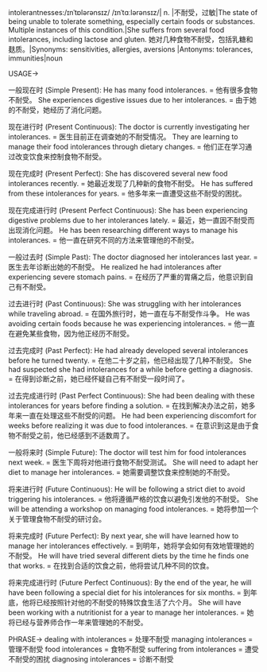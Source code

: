 intolerantnesses:/ɪnˈtɒlərənsɪz/ /ɪnˈtɑːlərənsɪz/| n. |不耐受，过敏|The state of being unable to tolerate something, especially certain foods or substances.  Multiple instances of this condition.|She suffers from several food intolerances, including lactose and gluten. 她对几种食物不耐受，包括乳糖和麸质。|Synonyms: sensitivities, allergies, aversions |Antonyms: tolerances, immunities|noun

USAGE->

一般现在时 (Simple Present):
He has many food intolerances. = 他有很多食物不耐受。
She experiences digestive issues due to her intolerances. = 由于她的不耐受，她经历了消化问题。

现在进行时 (Present Continuous):
The doctor is currently investigating her intolerances. = 医生目前正在调查她的不耐受情况。
They are learning to manage their food intolerances through dietary changes. = 他们正在学习通过改变饮食来控制食物不耐受。

现在完成时 (Present Perfect):
She has discovered several new food intolerances recently. = 她最近发现了几种新的食物不耐受。
He has suffered from these intolerances for years. = 他多年来一直遭受这些不耐受的困扰。

现在完成进行时 (Present Perfect Continuous):
She has been experiencing digestive problems due to her intolerances lately. = 最近，她一直因不耐受而出现消化问题。
He has been researching different ways to manage his intolerances. = 他一直在研究不同的方法来管理他的不耐受。

一般过去时 (Simple Past):
The doctor diagnosed her intolerances last year. = 医生去年诊断出她的不耐受。
He realized he had intolerances after experiencing severe stomach pains. = 在经历了严重的胃痛之后，他意识到自己有不耐受。

过去进行时 (Past Continuous):
She was struggling with her intolerances while traveling abroad. = 在国外旅行时，她一直在与不耐受作斗争。
He was avoiding certain foods because he was experiencing intolerances. = 他一直在避免某些食物，因为他正经历不耐受。

过去完成时 (Past Perfect):
He had already developed several intolerances before he turned twenty. = 在他二十岁之前，他已经出现了几种不耐受。
She had suspected she had intolerances for a while before getting a diagnosis. = 在得到诊断之前，她已经怀疑自己有不耐受一段时间了。

过去完成进行时 (Past Perfect Continuous):
She had been dealing with these intolerances for years before finding a solution. = 在找到解决办法之前，她多年来一直在处理这些不耐受的问题。
He had been experiencing discomfort for weeks before realizing it was due to food intolerances. = 在意识到这是由于食物不耐受之前，他已经感到不适数周了。

一般将来时 (Simple Future):
The doctor will test him for food intolerances next week. = 医生下周将对他进行食物不耐受测试。
She will need to adapt her diet to manage her intolerances. = 她需要调整饮食来控制她的不耐受。

将来进行时 (Future Continuous):
He will be following a strict diet to avoid triggering his intolerances. = 他将遵循严格的饮食以避免引发他的不耐受。
She will be attending a workshop on managing food intolerances. = 她将参加一个关于管理食物不耐受的研讨会。

将来完成时 (Future Perfect):
By next year, she will have learned how to manage her intolerances effectively. = 到明年，她将学会如何有效地管理她的不耐受。
He will have tried several different diets by the time he finds one that works. = 在找到合适的饮食之前，他将尝试几种不同的饮食。

将来完成进行时 (Future Perfect Continuous):
By the end of the year, he will have been following a special diet for his intolerances for six months. = 到年底，他将已经按照针对他的不耐受的特殊饮食生活了六个月。
She will have been working with a nutritionist for a year to manage her intolerances. = 她将已经与营养师合作一年来管理她的不耐受。


PHRASE->
dealing with intolerances = 处理不耐受
managing intolerances = 管理不耐受
food intolerances = 食物不耐受
suffering from intolerances = 遭受不耐受的困扰
diagnosing intolerances = 诊断不耐受
